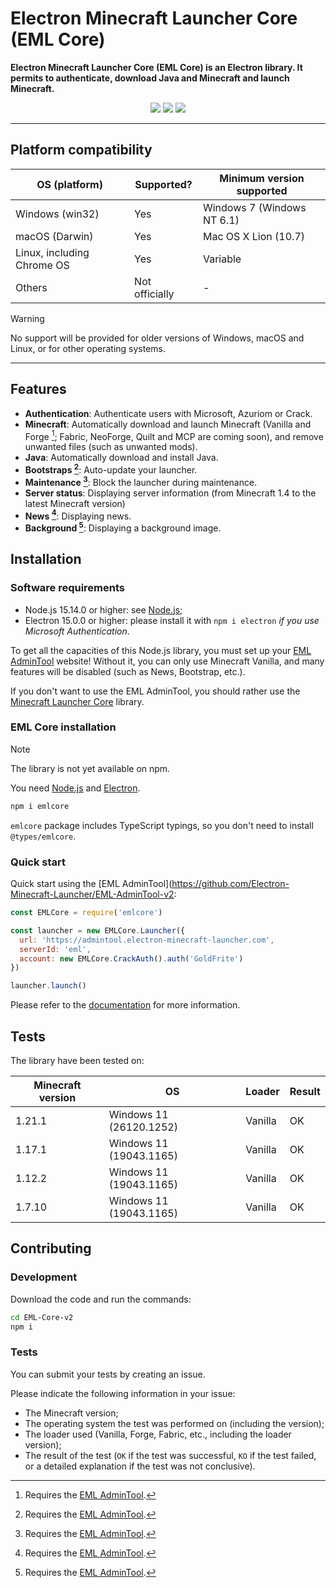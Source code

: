 # Electron Minecraft Launcher Core (EML Core)

**Electron Minecraft Launcher Core (EML Core) is an Electron library. It permits to authenticate, download Java and Minecraft and launch Minecraft.**

[<p align="center"><img src="https://img.shields.io/badge/Discord-Electron_Minecraft_Launcher-5561e6?&style=for-the-badge">](https://discord.gg/YVB4k6HzAY)
[<img src="https://img.shields.io/badge/platforms-Windows%2C%20macOS%2C%20Linux-0077DA?style=for-the-badge&color=0077DA">](#platforms)
[<img src="https://img.shields.io/badge/version-2.0.0--alpha.0-orangered?style=for-the-badge&color=orangered">](package.json)</p>

---

## <span id="platforms">Platform compatibility</span>

| OS (platform)              | Supported?     | Minimum version supported  |
| -------------------------- | -------------- | -------------------------- |
| Windows (win32)            | Yes            | Windows 7 (Windows NT 6.1) |
| macOS (Darwin)             | Yes            | Mac OS X Lion (10.7)       |
| Linux, including Chrome OS | Yes            | Variable                   |
| Others                     | Not officially | -                          |

> [!WARNING]
> No support will be provided for older versions of Windows, macOS and Linux, or for other operating systems.

---

## Features

- **Authentication**: Authenticate users with Microsoft, Azuriom or Crack.
- **Minecraft**: Automatically download and launch Minecraft (Vanilla and Forge [^1]; Fabric, NeoForge, Quilt and MCP are coming soon), and remove unwanted files (such as unwanted mods).
- **Java**: Automatically download and install Java.
- **Bootstraps [^1]**: Auto-update your launcher.
- **Maintenance [^1]**: Block the launcher during maintenance.
- **Server status**: Displaying server information (from Minecraft 1.4 to the latest Minecraft version)
- **News [^1]**: Displaying news.
- **Background [^1]**: Displaying a background image.

## Installation

### Software requirements

- Node.js 15.14.0 or higher: see [Node.js](https://nodejs.org/);
- Electron 15.0.0 or higher: please install it with `npm i electron` _if you use Microsoft Authentication_.

To get all the capacities of this Node.js library, you must set up your [EML AdminTool](https://github.com/Electron-Minecraft-Launcher/EML-AdminTool-v2) website! Without it, you can only use Minecraft Vanilla, and many features will be disabled (such as News, Bootstrap, etc.).

If you don't want to use the EML AdminTool, you should rather use the [Minecraft Launcher Core](https://npmjs.com/package/minecraft-launcher-core) library.

### EML Core installation

> [!NOTE]
> The library is not yet available on npm.

You need [Node.js](https://nodejs.org) and [Electron](https://electronjs.org).

```bash
npm i emlcore
```

`emlcore` package includes TypeScript typings, so you don't need to install `@types/emlcore`.

### Quick start

Quick start using the [EML AdminTool](https://github.com/Electron-Minecraft-Launcher/EML-AdminTool-v2:

```javascript
const EMLCore = require('emlcore')

const launcher = new EMLCore.Launcher({
  url: 'https://admintool.electron-minecraft-launcher.com',
  serverId: 'eml',
  account: new EMLCore.CrackAuth().auth('GoldFrite')
})

launcher.launch()
```

Please refer to the [documentation](https://github.com/Electrn-Minecraft-Launcher/EML-Core-v2/wiki) for more information.

## Tests

The library have been tested on:

| Minecraft version | OS                      | Loader  | Result |
| ----------------- | ----------------------- | ------- | ------ |
| 1.21.1            | Windows 11 (26120.1252) | Vanilla | OK     |
| 1.17.1            | Windows 11 (19043.1165) | Vanilla | OK     |
| 1.12.2            | Windows 11 (19043.1165) | Vanilla | OK     |
| 1.7.10            | Windows 11 (19043.1165) | Vanilla | OK     |

## Contributing

### Development

Download the code and run the commands:

```bash
cd EML-Core-v2
npm i
```

### Tests

You can submit your tests by creating an issue.

Please indicate the following information in your issue:
- The Minecraft version;
- The operating system the test was performed on (including the version);
- The loader used (Vanilla, Forge, Fabric, etc., including the loader version);
- The result of the test (`OK` if the test was successful, `KO` if the test failed, or a detailed explanation if the test was not conclusive).

[^1]: Requires the [EML AdminTool](https://github.com/Electron-Minecraft-Launcher/EML-AdminTool-v2).
